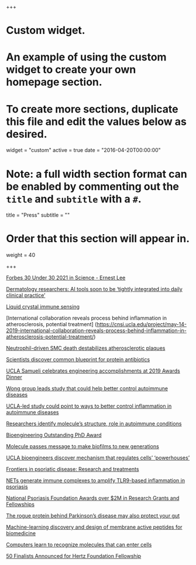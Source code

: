 +++
# Custom widget.
# An example of using the custom widget to create your own homepage section.
# To create more sections, duplicate this file and edit the values below as desired.
widget = "custom"
active = true
date = "2016-04-20T00:00:00"

# Note: a full width section format can be enabled by commenting out the `title` and `subtitle` with a `#`.
title = "Press"
subtitle = ""

# Order that this section will appear in.
weight = 40

+++

[Forbes 30 Under 30 2021 in Science - Ernest Lee](https://www.forbes.com/profile/ernest-lee/)

[Dermatology researchers: AI tools soon to be ‘tightly integrated into daily clinical practice’](https://www.aiin.healthcare/topics/research/dermatology-ai-tools-integrated-clinical-practice)

[Liquid crystal immune sensing](https://science.sciencemag.org/content/364/6442/747.5)

[International collaboration reveals process behind inflammation in atherosclerosis, potential treatment] (https://cnsi.ucla.edu/project/may-14-2019-international-collaboration-reveals-process-behind-inflammation-in-atherosclerosis-potential-treatment/)

[Neutrophil-driven SMC death destabilizes atherosclerotic plaques](https://www.nature.com/articles/s41569-019-0214-1)

[Scientists discover common blueprint for protein antibiotics](https://phys.org/news/2019-03-scientists-common-blueprint-protein-antibiotics.html)

[UCLA Samueli celebrates engineering accomplishments at 2019 Awards Dinner](https://samueli.ucla.edu/ucla-samueli-celebrates-engineering-accomplishments-at-2019-awards-dinner/)

[Wong group leads study that could help better control autoimmune diseases](https://www.chemistry.ucla.edu/news/wong-group-leads-study-could-help-better-control-autoimmune-diseases?fbclid=IwAR1KLuoJLwJq4d2GLtFC6BxZ0BT9c-GuE-Zl9MGd1HuHfNEWEbXT9HDVcLA)

[UCLA-led study could point to ways to better control inflammation in autoimmune diseases](http://newsroom.ucla.edu/releases/LL37-discovery-control-inflammation-in-autoimmune-diseases)

[Researchers identify molecule’s structure, role in autoimmune conditions](https://dailybruin.com/2019/04/07/researchers-identify-molecules-structure-role-in-autoimmune-conditions/)

[Bioengineering Outstanding PhD Award](https://www.bioeng.ucla.edu/6638-2/)

[Molecule passes message to make biofilms to new generations](https://cen.acs.org/biologicalChemistry/infectiousDisease/Microbes-possess-chemical-memory/96/i14)

[UCLA bioengineers discover mechanism that regulates cells’ ‘powerhouses’](http://newsroom.ucla.edu/releases/ucla-bioengineers-discover-mechanism-that-regulates-cells-powerhouses)

[Frontiers in psoriatic disease: Research and treatments](https://www.psoriasis.org/https%3A//npf.donordrive.com/event/mtsd-la)

[NETs generate immune complexes to amplify TLR9-based inflammation in psoriasis](https://www.psoriasis.org/research/nets-generate-immune-complexes-amplify-tlr9-based-inflammation-psoriasis)

[National Psoriasis Foundation Awards over $2M in Research Grants and Fellowships](https://www.psoriasis.org/media/press-releases/2018-research-grant-and-fellowship-application-process-now-open-portland-ore)

[The rogue protein behind Parkinson’s disease may also protect your gut](https://www.sciencemag.org/news/2017/06/rogue-protein-behind-parkinson-s-disease-may-also-protect-your-gut)

[Machine-learning discovery and design of membrane active peptides for biomedicine](https://engineeringatil.scienceblog.com/2016/11/15/machine-learning-discovery-and-design-of-membrane-active-peptides-for-biomedicine/)

[Computers learn to recognize molecules that can enter cells](https://phys.org/news/2016-11-molecules-cells.html)

[50 Finalists Announced for Hertz Foundation Fellowship](https://www.hertzfoundation.org/news/50-finalists-announced-for-hertz-foundation-fellowship/)